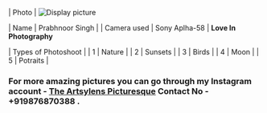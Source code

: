 | Photo | ![Display picture](Photo/EDIT.jpg) 







| Name | Prabhnoor Singh | 
| Camera used | Sony Aplha-58 |
 <b> Love In Photography </b> 

| Types of Photoshoot |
| 1 | Nature |
| 2 | Sunsets |
| 3 | Birds |
| 4 | Moon |
| 5 | Potraits |

### For more amazing pictures you can go through my Instagram account - [The Artsylens Picturesque](https://www.instagram.com/artsylenspicturesque/) Contact No - +919876870388 .
